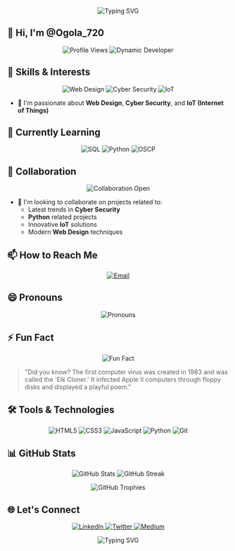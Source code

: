 <p align="center">
  <img src="https://readme-typing-svg.demolab.com?font=Fira+Code&pause=1000&color=00FF00&center=true&vCenter=true&width=435&lines=Welcome+to+my+GitHub+Profile!;Let's+Build+Something+Amazing+Together!" alt="Typing SVG" />
</p>

## 👋 Hi, I'm @Ogola_720

<p align="center">
  <img src="https://komarev.com/ghpvc/?username=Ogola_720&label=Profile%20Views&color=0e75b6&style=flat" alt="Profile Views" />
  <img src="https://img.shields.io/badge/Dynamic%20Developer-00FF00?style=for-the-badge&logo=github&logoColor=white" alt="Dynamic Developer" />
</p>

## 🚀 Skills & Interests

<p align="center">
  <img src="https://img.shields.io/badge/Web%20Design-FF2D20?style=for-the-badge&logo=adobexd&logoColor=white" alt="Web Design" />
  <img src="https://img.shields.io/badge/Cyber%20Security-4EA94B?style=for-the-badge&logo=cybersecurity&logoColor=white" alt="Cyber Security" />
  <img src="https://img.shields.io/badge/IoT-FF6F00?style=for-the-badge&logo=arduino&logoColor=white" alt="IoT" />
</p>

- 👀 I'm passionate about **Web Design**, **Cyber Security**, and **IoT (Internet of Things)**

## 🌱 Currently Learning

<p align="center">
  <img src="https://img.shields.io/badge/SQL-4479A1?style=for-the-badge&logo=mysql&logoColor=white" alt="SQL" />
  <img src="https://img.shields.io/badge/Python-3776AB?style=for-the-badge&logo=python&logoColor=white" alt="Python" />
  <img src="https://img.shields.io/badge/OSCP-FF6F00?style=for-the-badge&logo=offensive-security&logoColor=white" alt="OSCP" />
</p>

## 🤝 Collaboration

<p align="center">
  <img src="https://img.shields.io/badge/Collaboration-Open-00FF00?style=for-the-badge&logo=github&logoColor=white" alt="Collaboration Open" />
</p>

- 💞️ I'm looking to collaborate on projects related to:
  - Latest trends in **Cyber Security**
  - **Python** related projects
  - Innovative **IoT** solutions
  - Modern **Web Design** techniques

## 📫 How to Reach Me

<p align="center">
  <a href="mailto:ayienga.peter@gmail.com">
    <img src="https://img.shields.io/badge/Email-ayienga.peter@gmail.com-00FF00?style=for-the-badge&logo=gmail&logoColor=white" alt="Email" />
  </a>
</p>

## 😄 Pronouns

<p align="center">
  <img src="https://img.shields.io/badge/Pronouns-He%2FHim-00FF00?style=for-the-badge" alt="Pronouns" />
</p>

## ⚡ Fun Fact

<p align="center">
  <img src="https://img.shields.io/badge/Fun%20Fact-00FF00?style=for-the-badge" alt="Fun Fact" />
</p>

> "Did you know? The first computer virus was created in 1983 and was called the 'Elk Cloner.' It infected Apple II computers through floppy disks and displayed a playful poem."

## 🛠️ Tools & Technologies

<p align="center">
  <img src="https://img.shields.io/badge/HTML5-E34F26?style=for-the-badge&logo=html5&logoColor=white" alt="HTML5" />
  <img src="https://img.shields.io/badge/CSS3-1572B6?style=for-the-badge&logo=css3&logoColor=white" alt="CSS3" />
  <img src="https://img.shields.io/badge/JavaScript-F7DF1E?style=for-the-badge&logo=javascript&logoColor=black" alt="JavaScript" />
  <img src="https://img.shields.io/badge/Python-3776AB?style=for-the-badge&logo=python&logoColor=white" alt="Python" />
  <img src="https://img.shields.io/badge/Git-F05032?style=for-the-badge&logo=git&logoColor=white" alt="Git" />
</p>

## 📊 GitHub Stats

<p align="center">
  <img src="https://github-readme-stats.vercel.app/api?username=Ogola_720&show_icons=true&theme=dark" alt="GitHub Stats" />
  <img src="https://github-readme-streak-stats.herokuapp.com/?user=Ogola_720&theme=dark" alt="GitHub Streak" />
</p>

<p align="center">
  <img src="https://github-profile-trophy.vercel.app/?username=Ogola_720&theme=onedark" alt="GitHub Trophies" />
</p>

## 🌐 Let's Connect

<p align="center">
  <a href="https://www.linkedin.com/in/your-profile" target="_blank">
    <img src="https://img.shields.io/badge/LinkedIn-0077B5?style=for-the-badge&logo=linkedin&logoColor=white" alt="LinkedIn" />
  </a>
  <a href="https://twitter.com/your-handle" target="_blank">
    <img src="https://img.shields.io/badge/Twitter-1DA1F2?style=for-the-badge&logo=twitter&logoColor=white" alt="Twitter" />
  </a>
  <a href="https://medium.com/@your-handle" target="_blank">
    <img src="https://img.shields.io/badge/Medium-12100E?style=for-the-badge&logo=medium&logoColor=white" alt="Medium" />
  </a>
</p>

<p align="center">
  <img src="https://readme-typing-svg.demolab.com?font=Fira+Code&pause=1000&color=00FF00&center=true&vCenter=true&width=435&lines=Thanks+for+visiting!;Let's+make+something+awesome!" alt="Typing SVG" />
</p>

